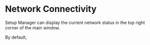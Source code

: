 #  Network Connectivity

Setup Manager can display the current network status in the top right corner of the main window.

By default, 

